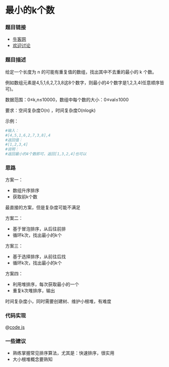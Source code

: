 # 最小的k个数

### 题目链接

- [牛客网](https://www.nowcoder.com/practice/6a296eb82cf844ca8539b57c23e6e9bf)
- [欢迎讨论]()

### 题目描述

给定一个长度为 n 的可能有重复值的数组，找出其中不去重的最小的 k 个数。

例如数组元素是4,5,1,6,2,7,3,8这8个数字，则最小的4个数字是1,2,3,4(任意顺序皆可)。

数据范围：0≤k,n≤10000，数组中每个数的大小：0≤val≤1000

要求：空间复杂度O(n) ，时间复杂度O(nlogk)

示例：

```bash
#输入：
#[4,5,1,6,2,7,3,8],4
#返回值：
#[1,2,3,4]
#说明：
#返回最小的4个数即可，返回[1,3,2,4]也可以
```

### 思路

方案一：

- 数组升序排序
- 获取前k个数

最直接的方案，但是复杂度可能不满足

方案二：

- 基于冒泡排序，从后往前排
- 循环k次，找出最小的k个

方案三：
- 基于选择排序，从前往后找
- 循环k次，找出最小的k个



方案四：

- 利用堆排序，每次获取最小的一个
- 重复k次堆排序，输出

时间复杂度小，同时需要创建树、维护小根堆，有难度




### 代码实现

@[code js](@code/algorithm/剑指/栈队列堆/getLeastNumbers.js)


### 一些建议

- 熟练掌握常见排序算法，尤其是：快速排序，很实用
- 大小根堆概念要熟知